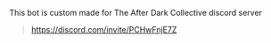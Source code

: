 This bot is custom made for The After Dark Collective discord server
> https://discord.com/invite/PCHwFnjE7Z
